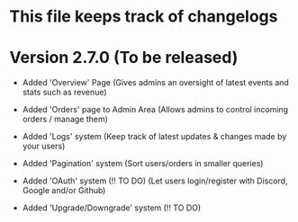 # This file keeps track of changelogs
# Version 2.7.0 (To be released)

- Added 'Overview' Page
    (Gives admins an oversight of latest events and stats such as revenue)

- Added 'Orders' page to Admin Area
    (Allows admins to control incoming orders / manage them)

- Added 'Logs' system
    (Keep track of latest updates & changes made by your users)

- Added 'Pagination' system
    (Sort users/orders in smaller queries)

- Added 'OAuth' system (!! TO DO)
    (Let users login/register with Discord, Google and/or Github)

- Added 'Upgrade/Downgrade' system (!! TO DO)

